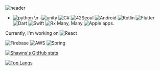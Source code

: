 
![header](https://capsule-render.vercel.app/api?type=rect&color=auto&height=300&section=header&text=Shawn's%20Lab&fontSize=90)

- ![python](https://img.shields.io/badge/python-white?logo=python) \n -![unity](https://img.shields.io/badge/unity-black?logo=unity) ![C#](https://img.shields.io/badge/Csharp-239120?logo=C%20Sharp) ![42Seoul](https://img.shields.io/badge/42Seoul-black?logo=42) ![Android](https://img.shields.io/badge/Android-white?logo=Android) ![Kotlin](https://img.shields.io/badge/Kotlin-FF9E2A?logo=Kotlin) ![Flutter](https://img.shields.io/badge/Flutter-02569B?logo=Flutter) ![Dart](https://img.shields.io/badge/Dart-0175C2?logo=Dart) ![Swift](https://img.shields.io/badge/swift-white?logo=Swift)  ![Rx](https://img.shields.io/badge/RxSwift-B7178C?logo=ReactiveX)
  Many, Many ![Apple](https://img.shields.io/badge/Apple-black?logo=Apple) apps.

Currently, I'm working on ![React](https://img.shields.io/badge/React-2C3454?logo=React)

![Firebase](https://img.shields.io/badge/Firebase-red?logo=Firebase) ![AWS](https://img.shields.io/badge/Amazon%20Aws-red?logo=Amazon%20AWS)  ![Spring](https://img.shields.io/badge/Spring%20Boot-white?logo=Spring%20Boot)


[![Shawns's GitHub stats](https://github-readme-stats.vercel.app/api?username=TechD-lab)](https://github.com/TechD-lab/github-readme-stats)

[![Top Langs](https://github-readme-stats.vercel.app/api/top-langs/?username=TechD-lab)](https://github.com/TechD-lab/github-readme-stats)
